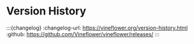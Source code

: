 # Version History

:::{changelog}
:changelog-url: https://vineflower.org/version-history.html
:github: https://github.com/Vineflower/vineflower/releases/
:::
